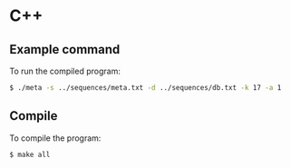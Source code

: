 # C++

## Example command

To run the compiled program:

```bash
$ ./meta -s ../sequences/meta.txt -d ../sequences/db.txt -k 17 -a 1
```

## Compile

To compile the program:

```bash
$ make all
```